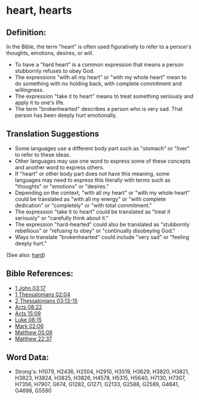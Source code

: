 # heart, hearts #

## Definition: ##

In the Bible, the term "heart" is often used figuratively to refer to a person's thoughts, emotions, desires, or will.

* To have a "hard heart" is a common expression that means a person stubbornly refuses to obey God.
* The expressions "with all my heart" or "with my whole heart" mean to do something with no holding back, with complete commitment and willingness.
* The expression "take it to heart" means to treat something seriously and apply it to one's life.
* The term "brokenhearted" describes a person who is very sad. That person has been deeply hurt emotionally.

## Translation Suggestions ##

* Some languages use a different body part such as "stomach" or "liver" to refer to these ideas.
* Other languages may use one word to express some of these concepts and another word to express others.
* If "heart" or other body part does not have this meaning, some languages may need to express this literally with terms such as "thoughts" or "emotions" or "desires."
* Depending on the context, "with all my heart" or "with my whole heart" could be translated as "with all my energy" or "with complete dedication" or "completely" or "with total commitment."
* The expression "take it to heart" could be translated as "treat it seriously" or "carefully think about it."
* The expression "hard-hearted" could also be translated as "stubbornly rebellious" or "refusing to obey" or "continually disobeying God."
* Ways to translate "brokenhearted" could include "very sad" or "feeling deeply hurt."

(See also: [hard](../other/hard.md))

## Bible References: ##

* [1 John 03:17](rc://en/tn/help/1jn/03/17)
* [1 Thessalonians 02:04](rc://en/tn/help/1th/02/04)
* [2 Thessalonians 03:13-15](rc://en/tn/help/2th/03/13)
* [Acts 08:22](rc://en/tn/help/act/08/22)
* [Acts 15:09](rc://en/tn/help/act/15/09)
* [Luke 08:15](rc://en/tn/help/luk/08/15)
* [Mark 02:06](rc://en/tn/help/mrk/02/06)
* [Matthew 05:08](rc://en/tn/help/mat/05/08)
* [Matthew 22:37](rc://en/tn/help/mat/22/37)


## Word Data: ##

* Strong's: H1079, H2436, H2504, H2910, H3519, H3629, H3820, H3821, H3823, H3824, H3825, H3826, H4578, H5315, H5640, H7130, H7307, H7356, H7907, G674, G1282, G1271, G2133, G2588, G2589, G4641, G4698, G5590

